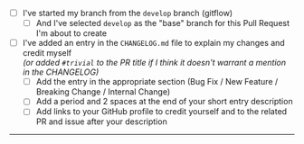 * [ ] I've started my branch from the `develop` branch (gitflow)
  * [ ] And I've selected `develop` as the "base" branch for this Pull Request I'm about to create
* [ ] I've added an entry in the `CHANGELOG.md` file to explain my changes and credit myself  
      _(or added `#trivial` to the PR title if I think it doesn't warrant a mention in the CHANGELOG)_
  * [ ] Add the entry in the appropriate section (Bug Fix / New Feature / Breaking Change / Internal Change)
  * [ ] Add a period and 2 spaces at the end of your short entry description
  * [ ] Add links to your GitHub profile to credit yourself and to the related PR and issue after your description

---

